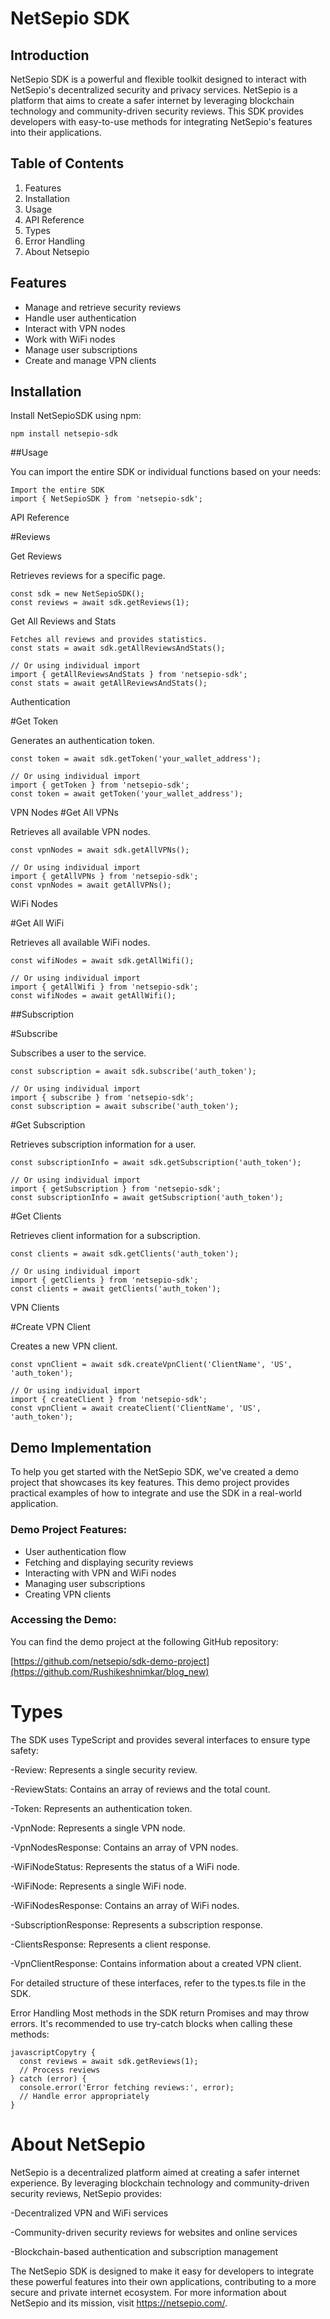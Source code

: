 # NetSepio SDK

## Introduction

NetSepio SDK is a powerful and flexible toolkit designed to interact with NetSepio's decentralized security and privacy services. NetSepio is a platform that aims to create a safer internet by leveraging blockchain technology and community-driven security reviews. This SDK provides developers with easy-to-use methods for integrating NetSepio's features into their applications.

## Table of Contents

1. Features
2. Installation
3. Usage
4. API Reference
5. Types
6. Error Handling
7. About Netsepio


## Features

- Manage and retrieve security reviews
- Handle user authentication
- Interact with VPN nodes
- Work with WiFi nodes
- Manage user subscriptions
- Create and manage VPN clients

## Installation

Install NetSepioSDK using npm:
```
npm install netsepio-sdk
```

##Usage

You can import the entire SDK or individual functions based on your needs:
```
Import the entire SDK
import { NetSepioSDK } from 'netsepio-sdk';
```

API Reference

#Reviews

Get Reviews

Retrieves reviews for a specific page.
```
const sdk = new NetSepioSDK();
const reviews = await sdk.getReviews(1);
```

Get All Reviews and Stats
```
Fetches all reviews and provides statistics.
const stats = await sdk.getAllReviewsAndStats();

// Or using individual import
import { getAllReviewsAndStats } from 'netsepio-sdk';
const stats = await getAllReviewsAndStats();
```

Authentication

#Get Token

Generates an authentication token.
```
const token = await sdk.getToken('your_wallet_address');

// Or using individual import
import { getToken } from 'netsepio-sdk';
const token = await getToken('your_wallet_address');
```

VPN Nodes
#Get All VPNs

Retrieves all available VPN nodes.
```
const vpnNodes = await sdk.getAllVPNs();

// Or using individual import
import { getAllVPNs } from 'netsepio-sdk';
const vpnNodes = await getAllVPNs();
```

WiFi Nodes

#Get All WiFi

Retrieves all available WiFi nodes.
```
const wifiNodes = await sdk.getAllWifi();

// Or using individual import
import { getAllWifi } from 'netsepio-sdk';
const wifiNodes = await getAllWifi();
```

##Subscription

#Subscribe

Subscribes a user to the service.
```
const subscription = await sdk.subscribe('auth_token');

// Or using individual import
import { subscribe } from 'netsepio-sdk';
const subscription = await subscribe('auth_token');

```

#Get Subscription

Retrieves subscription information for a user.
```
const subscriptionInfo = await sdk.getSubscription('auth_token');

// Or using individual import
import { getSubscription } from 'netsepio-sdk';
const subscriptionInfo = await getSubscription('auth_token');

```
#Get Clients

Retrieves client information for a subscription.
```
const clients = await sdk.getClients('auth_token');

// Or using individual import
import { getClients } from 'netsepio-sdk';
const clients = await getClients('auth_token');
```

VPN Clients

#Create VPN Client

Creates a new VPN client.
```
const vpnClient = await sdk.createVpnClient('ClientName', 'US', 'auth_token');

// Or using individual import
import { createClient } from 'netsepio-sdk';
const vpnClient = await createClient('ClientName', 'US', 'auth_token');
```


## Demo Implementation

To help you get started with the NetSepio SDK, we've created a demo project that showcases its key features. This demo project provides practical examples of how to integrate and use the SDK in a real-world application.

### Demo Project Features:
- User authentication flow
- Fetching and displaying security reviews
- Interacting with VPN and WiFi nodes
- Managing user subscriptions
- Creating VPN clients

### Accessing the Demo:

You can find the demo project at the following GitHub repository:

[https://github.com/netsepio/sdk-demo-project](https://github.com/Rushikeshnimkar/blog_new)



<h1>Types</h1>

The SDK uses TypeScript and provides several interfaces to ensure type safety:

-Review: Represents a single security review.

-ReviewStats: Contains an array of reviews and the total count.

-Token: Represents an authentication token.

-VpnNode: Represents a single VPN node.

-VpnNodesResponse: Contains an array of VPN nodes.

-WiFiNodeStatus: Represents the status of a WiFi node.

-WiFiNode: Represents a single WiFi node.

-WiFiNodesResponse: Contains an array of WiFi nodes.

-SubscriptionResponse: Represents a subscription response.

-ClientsResponse: Represents a client response.

-VpnClientResponse: Contains information about a created VPN client.

For detailed structure of these interfaces, refer to the types.ts file in the SDK.

Error Handling
Most methods in the SDK return Promises and may throw errors. It's recommended to use try-catch blocks when calling these methods:
```
javascriptCopytry {
  const reviews = await sdk.getReviews(1);
  // Process reviews
} catch (error) {
  console.error('Error fetching reviews:', error);
  // Handle error appropriately
}
```


<h1>About NetSepio</h1>

NetSepio is a decentralized platform aimed at creating a safer internet experience. By leveraging blockchain technology and community-driven security reviews, NetSepio provides:

-Decentralized VPN and WiFi services

-Community-driven security reviews for websites and online services

-Blockchain-based authentication and subscription management

The NetSepio SDK is designed to make it easy for developers to integrate these powerful features into their own applications, contributing to a more secure and private internet ecosystem.
For more information about NetSepio and its mission, visit https://netsepio.com/.
